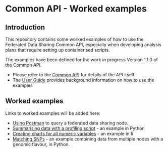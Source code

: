 # Common API - Worked examples

## Introduction

This repository contains some worked examples of how to use the Federated Data Sharing Common API, especially when developing analysis plans that require setting up containerised scripts.

The examples have been defined for the work in progress Version 1.1.0 of the Common API. 

- Please refer to the [Common API](https://github.com/federated-data-sharing/common-api) for details of the API itself.
- The [User Guide](https://github.com/federated-data-sharing/common-api/blob/master/doc/User_Guide.md) provides background information on how to use the examples

## Worked examples

Links to worked examples will be added here:

- [Using Postman](./src/using-postman/Using_Postman.md) to query a federated data sharing node.
- [Summarising data with a profiling script](./src/data-profiler/README.md) - an example in Python
- [Creating charts for all numeric variables](./src/data-charts/README.md) - an example in R
- [Matching SNPs](./src/snp-match/README.md) - an example combining data from multiple nodes with a genomic flavour, in Python.
